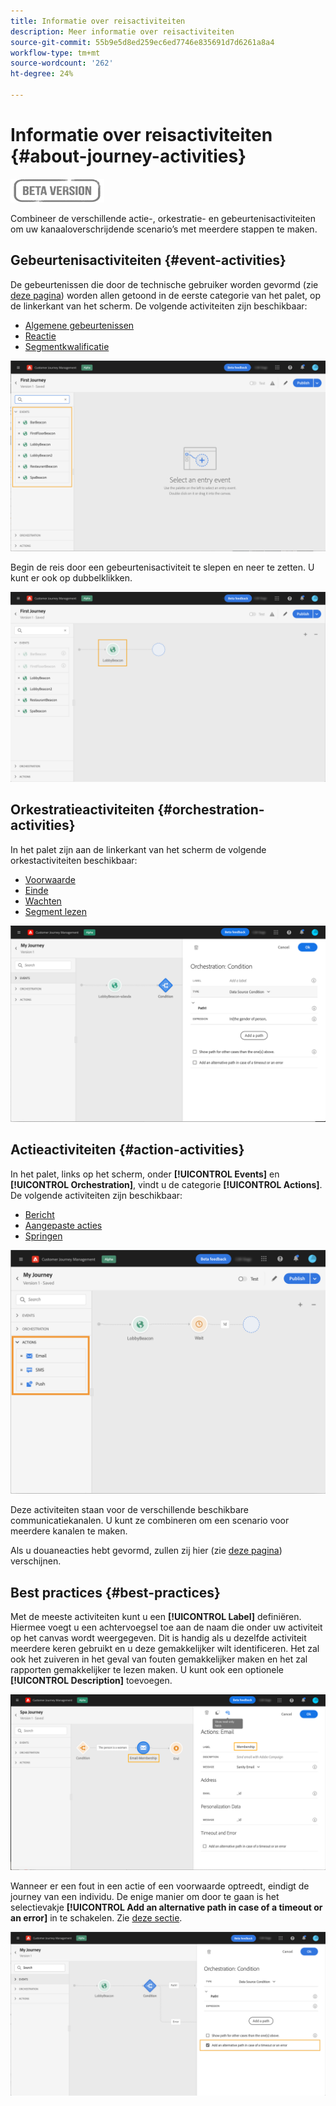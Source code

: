 ```yaml
---
title: Informatie over reisactiviteiten
description: Meer informatie over reisactiviteiten
source-git-commit: 55b9e5d8ed259ec6ed7746e835691d7d6261a8a4
workflow-type: tm+mt
source-wordcount: '262'
ht-degree: 24%

---
```


# Informatie over reisactiviteiten {#about-journey-activities}

![](../assets/do-not-localize/badge.png)

Combineer de verschillende actie-, orkestratie- en gebeurtenisactiviteiten om uw kanaaloverschrijdende scenario’s met meerdere stappen te maken.

## Gebeurtenisactiviteiten {#event-activities}

De gebeurtenissen die door de technische gebruiker worden gevormd (zie [deze pagina](../event/about-events.md)) worden allen getoond in de eerste categorie van het palet, op de linkerkant van het scherm. De volgende activiteiten zijn beschikbaar:

* [Algemene gebeurtenissen](../building-journeys/general-events.md)
* [Reactie](../building-journeys/reaction-events.md)
* [Segmentkwalificatie](../building-journeys/segment-qualification-events.md)

![](../assets/journey43.png)

Begin de reis door een gebeurtenisactiviteit te slepen en neer te zetten. U kunt er ook op dubbelklikken.

![](../assets/journey44.png)

## Orkestratieactiviteiten {#orchestration-activities}

In het palet zijn aan de linkerkant van het scherm de volgende orkestactiviteiten beschikbaar:

* [Voorwaarde](../building-journeys/condition-activity.md)
* [Einde](../building-journeys/end-activity.md)
* [Wachten](../building-journeys/wait-activity.md)
* [Segment lezen](../building-journeys/read-segment.md)

![](../assets/journey49.png)

## Actieactiviteiten {#action-activities}

In het palet, links op het scherm, onder **[!UICONTROL Events]** en **[!UICONTROL Orchestration]**, vindt u de categorie **[!UICONTROL Actions]**. De volgende activiteiten zijn beschikbaar:

* [Bericht](../building-journeys/journeys-message.md)
* [Aangepaste acties](../building-journeys/using-custom-actions.md)
* [Springen](../building-journeys/jump.md)

![](../assets/journey58.png)

Deze activiteiten staan voor de verschillende beschikbare communicatiekanalen. U kunt ze combineren om een scenario voor meerdere kanalen te maken.

Als u douaneacties hebt gevormd, zullen zij hier (zie [deze pagina](../building-journeys/using-custom-actions.md)) verschijnen.

## Best practices {#best-practices}

Met de meeste activiteiten kunt u een **[!UICONTROL Label]** definiëren. Hiermee voegt u een achtervoegsel toe aan de naam die onder uw activiteit op het canvas wordt weergegeven. Dit is handig als u dezelfde activiteit meerdere keren gebruikt en u deze gemakkelijker wilt identificeren. Het zal ook het zuiveren in het geval van fouten gemakkelijker maken en het zal rapporten gemakkelijker te lezen maken. U kunt ook een optionele **[!UICONTROL Description]** toevoegen.

![](../assets/journey59bis.png)

Wanneer er een fout in een actie of een voorwaarde optreedt, eindigt de journey van een individu. De enige manier om door te gaan is het selectievakje **[!UICONTROL Add an alternative path in case of a timeout or an error]** in te schakelen. Zie [deze sectie](../building-journeys/using-the-journey-designer.md#paths).

![](../assets/journey42.png)
